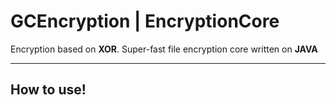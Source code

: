 GCEncryption | EncryptionCore
===================


Encryption based on **XOR**. Super-fast file encryption core written on **JAVA**

----------


How to use!
-------------
